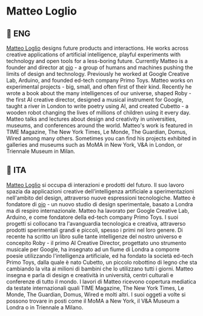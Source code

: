 # Matteo Loglio

## 🍟 ENG
[Matteo Loglio](https://matlo.me) designs future products and interactions. He works across creative applications of artificial intelligence, playful experiments with technology and open tools for a less-boring future. Currently Matteo is a founder and director at [oio](https://oio.studio) - a group of humans and machines pushing the limits of design and technology. Previously he worked at Google Creative Lab, Arduino, and founded ed-tech company Primo Toys. Matteo works on experimental projects - big, small, and often first of their kind. Recently he wrote a book about the many intelligences of our universe, shaped Roby - the first AI creative director, designed a musical instrument for Google, taught a river in London to write poetry using AI, and created Cubetto - a wooden robot changing the lives of millions of children using it every day. Matteo talks and lectures about design and creativity in universities, museums, and conferences around the world. Matteo's work is featured in TIME Magazine, The New York Times, Le Monde, The Guardian, Domus, Wired among many others. Sometimes you can find his projects exhibited in galleries and museums such as MoMA in New York, V&A in London, or Triennale Museum in Milan.


## 🍕 ITA
[Matteo Loglio](https://matlo.me) si occupa di interazioni e prodotti del futuro. Il suo lavoro spazia da applicazioni creative dell’intelligenza artificiale a sperimentazioni nell'ambito del design, attraverso nuove espressioni tecnologiche. Matteo è fondatore di [oio](https://oio.studio) - un nuovo studio di design sperimentale, basato a Londra ma di respiro internazionale. Matteo ha lavorato per Google Creative Lab, Arduino, e come fondatore della ed-tech company Primo Toys. I suoi progetti si collocano tra l'avanguardia tecnologica e creativa, attraverso prodotti sperimentali grandi e piccoli, spesso i primi nel loro genere. Di recente ha scritto un libro sulle tante intelligenze del nostro universo e concepito Roby - il primo AI Creative Director, progettato uno strumento musicale per Google, ha insegnato ad un fiume di Londra a comporre poesie utilizzando l'intelligenza artificiale, ed ha fondato la società ed-tech Primo Toys, dalla quale è nato Cubetto, un piccolo robottino di legno che sta cambiando la vita ai milioni di bambini che lo utilizzano tutti i giorni. Matteo insegna e parla di design e creatività in università, centri culturali e conferenze di tutto il mondo. I lavori di Matteo ricevono copertura mediatica da testate internazionali quali TIME Magazine, The New York Times, Le Monde, The Guardian, Domus, Wired e molti altri. I suoi oggeti a volte si possono trovare in posti come il MoMA a New York, il V&A Museum a Londra o in Triennale a Milano.
